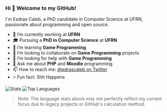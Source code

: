 ### Hi 👋 Welcome to my GitHub!

I'm Esdras Caleb, a PhD candidate in Computer Science at UFRN, passionate about programming and open source.

- 🔭 I’m currently working at **UFRN**
- 🎓 Pursuing a **PhD in Computer Science** at **UFRN**
- 🌱 I’m learning **Game Programming**
- 👯 I’m looking to collaborate on **Game Programming** projects
- 🤔 I’m looking for help with **Game Programming**
- 💬 Ask me about **PHP** and **Moodle** programming
- 📫 How to reach me: [@edrascaleb on Twitter](https://twitter.com/edrascaleb)
- ⚡ Fun fact: Shit Happens

![Stats](https://github-readme-stats-sigma-five.vercel.app/api?username=esdrascaleb&show_icons=true&hide_border=true)
![Top Languages](https://github-readme-stats-sigma-five.vercel.app/api/top-langs/?username=esdrascaleb&size_weight=0.3&count_weight=0.7&exclude_repo=unitytest&layout=compact&hide_border=true)

> Note: The language stats above may not perfectly reflect my current focus due to legacy projects or GitHub's calculation method.
